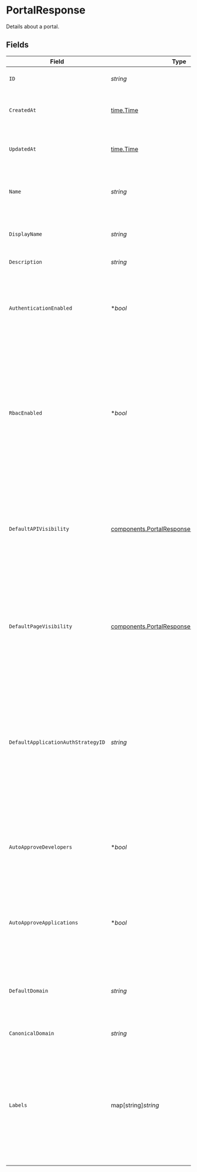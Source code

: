 # PortalResponse

Details about a portal.


## Fields

| Field                                                                                                                                                                                                                                                                            | Type                                                                                                                                                                                                                                                                             | Required                                                                                                                                                                                                                                                                         | Description                                                                                                                                                                                                                                                                      | Example                                                                                                                                                                                                                                                                          |
| -------------------------------------------------------------------------------------------------------------------------------------------------------------------------------------------------------------------------------------------------------------------------------- | -------------------------------------------------------------------------------------------------------------------------------------------------------------------------------------------------------------------------------------------------------------------------------- | -------------------------------------------------------------------------------------------------------------------------------------------------------------------------------------------------------------------------------------------------------------------------------- | -------------------------------------------------------------------------------------------------------------------------------------------------------------------------------------------------------------------------------------------------------------------------------- | -------------------------------------------------------------------------------------------------------------------------------------------------------------------------------------------------------------------------------------------------------------------------------- |
| `ID`                                                                                                                                                                                                                                                                             | *string*                                                                                                                                                                                                                                                                         | :heavy_check_mark:                                                                                                                                                                                                                                                               | Contains a unique identifier used for this resource.                                                                                                                                                                                                                             | 5f9fd312-a987-4628-b4c5-bb4f4fddd5f7                                                                                                                                                                                                                                             |
| `CreatedAt`                                                                                                                                                                                                                                                                      | [time.Time](https://pkg.go.dev/time#Time)                                                                                                                                                                                                                                        | :heavy_check_mark:                                                                                                                                                                                                                                                               | An ISO-8601 timestamp representation of entity creation date.                                                                                                                                                                                                                    | 2022-11-04T20:10:06.927Z                                                                                                                                                                                                                                                         |
| `UpdatedAt`                                                                                                                                                                                                                                                                      | [time.Time](https://pkg.go.dev/time#Time)                                                                                                                                                                                                                                        | :heavy_check_mark:                                                                                                                                                                                                                                                               | An ISO-8601 timestamp representation of entity update date.                                                                                                                                                                                                                      | 2022-11-04T20:10:06.927Z                                                                                                                                                                                                                                                         |
| `Name`                                                                                                                                                                                                                                                                           | *string*                                                                                                                                                                                                                                                                         | :heavy_check_mark:                                                                                                                                                                                                                                                               | The name of the portal, used to distinguish it from other portals. Name must be unique.                                                                                                                                                                                          |                                                                                                                                                                                                                                                                                  |
| `DisplayName`                                                                                                                                                                                                                                                                    | *string*                                                                                                                                                                                                                                                                         | :heavy_check_mark:                                                                                                                                                                                                                                                               | The display name of the portal. This value will be the portal's `name` in Portal API.                                                                                                                                                                                            |                                                                                                                                                                                                                                                                                  |
| `Description`                                                                                                                                                                                                                                                                    | *string*                                                                                                                                                                                                                                                                         | :heavy_check_mark:                                                                                                                                                                                                                                                               | A description of the portal.                                                                                                                                                                                                                                                     |                                                                                                                                                                                                                                                                                  |
| `AuthenticationEnabled`                                                                                                                                                                                                                                                          | **bool*                                                                                                                                                                                                                                                                          | :heavy_minus_sign:                                                                                                                                                                                                                                                               | Whether the portal supports developer authentication. If disabled, developers cannot register for accounts or create applications.                                                                                                                                               |                                                                                                                                                                                                                                                                                  |
| `RbacEnabled`                                                                                                                                                                                                                                                                    | **bool*                                                                                                                                                                                                                                                                          | :heavy_minus_sign:                                                                                                                                                                                                                                                               | Whether the portal resources are protected by Role Based Access Control (RBAC). If enabled, developers view or register for APIs until unless assigned to teams with access to view and consume specific APIs. Authentication must be enabled to use RBAC.                       |                                                                                                                                                                                                                                                                                  |
| `DefaultAPIVisibility`                                                                                                                                                                                                                                                           | [components.PortalResponseDefaultAPIVisibility](../../models/components/portalresponsedefaultapivisibility.md)                                                                                                                                                                   | :heavy_check_mark:                                                                                                                                                                                                                                                               | The default visibility of APIs in the portal. If set to `public`, newly published APIs are visible to unauthenticated developers. If set to `private`, newly published APIs are hidden from unauthenticated developers.                                                          |                                                                                                                                                                                                                                                                                  |
| `DefaultPageVisibility`                                                                                                                                                                                                                                                          | [components.PortalResponseDefaultPageVisibility](../../models/components/portalresponsedefaultpagevisibility.md)                                                                                                                                                                 | :heavy_check_mark:                                                                                                                                                                                                                                                               | The default visibility of pages in the portal. If set to `public`, newly created pages are visible to unauthenticated developers. If set to `private`, newly created pages are hidden from unauthenticated developers.                                                           |                                                                                                                                                                                                                                                                                  |
| `DefaultApplicationAuthStrategyID`                                                                                                                                                                                                                                               | *string*                                                                                                                                                                                                                                                                         | :heavy_check_mark:                                                                                                                                                                                                                                                               | The default authentication strategy for APIs published to the portal. Newly published APIs will use this authentication strategy unless overridden during publication. If set to `null`, API publications will not use an authentication strategy unless set during publication. |                                                                                                                                                                                                                                                                                  |
| `AutoApproveDevelopers`                                                                                                                                                                                                                                                          | **bool*                                                                                                                                                                                                                                                                          | :heavy_minus_sign:                                                                                                                                                                                                                                                               | Whether developer account registrations will be automatically approved, or if they will be set to pending until approved by an admin.                                                                                                                                            |                                                                                                                                                                                                                                                                                  |
| `AutoApproveApplications`                                                                                                                                                                                                                                                        | **bool*                                                                                                                                                                                                                                                                          | :heavy_minus_sign:                                                                                                                                                                                                                                                               | Whether requests from applications to register for APIs will be automatically approved, or if they will be set to pending until approved by an admin.                                                                                                                            |                                                                                                                                                                                                                                                                                  |
| `DefaultDomain`                                                                                                                                                                                                                                                                  | *string*                                                                                                                                                                                                                                                                         | :heavy_check_mark:                                                                                                                                                                                                                                                               | The domain assigned to the portal by Konnect. This is the default place to access the portal and its API if not using a `custom_domain``.                                                                                                                                        |                                                                                                                                                                                                                                                                                  |
| `CanonicalDomain`                                                                                                                                                                                                                                                                | *string*                                                                                                                                                                                                                                                                         | :heavy_check_mark:                                                                                                                                                                                                                                                               | The canonical domain of the developer portal                                                                                                                                                                                                                                     |                                                                                                                                                                                                                                                                                  |
| `Labels`                                                                                                                                                                                                                                                                         | map[string]*string*                                                                                                                                                                                                                                                              | :heavy_minus_sign:                                                                                                                                                                                                                                                               | Labels store metadata of an entity that can be used for filtering an entity list or for searching across entity types. <br/><br/>Keys must be of length 1-63 characters, and cannot start with "kong", "konnect", "mesh", "kic", or "_".<br/>                                    | {<br/>"env": "test"<br/>}                                                                                                                                                                                                                                                        |